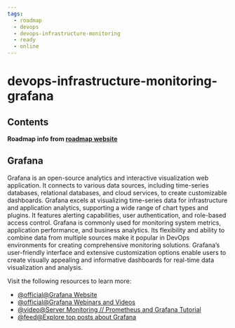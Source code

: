 ```yaml
---
tags:
  - roadmap
  - devops
  - devops-infrastructure-monitoring
  - ready
  - online
---
```


# devops-infrastructure-monitoring-grafana

## Contents

__Roadmap info from [roadmap website](https://roadmap.sh/devops/grafana@niA_96yR7uQ0sc6S_OStf)__

## Grafana

Grafana is an open-source analytics and interactive visualization web application. It connects to various data sources, including time-series databases, relational databases, and cloud services, to create customizable dashboards. Grafana excels at visualizing time-series data for infrastructure and application analytics, supporting a wide range of chart types and plugins. It features alerting capabilities, user authentication, and role-based access control. Grafana is commonly used for monitoring system metrics, application performance, and business analytics. Its flexibility and ability to combine data from multiple sources make it popular in DevOps environments for creating comprehensive monitoring solutions. Grafana’s user-friendly interface and extensive customization options enable users to create visually appealing and informative dashboards for real-time data visualization and analysis.

Visit the following resources to learn more:

* [@official@Grafana Website](https://grafana.com/)
* [@official@Grafana Webinars and Videos](https://grafana.com/videos/)
* [@video@Server Monitoring // Prometheus and Grafana Tutorial](https://www.youtube.com/watch?v=9TJx7QTrTyo)
* [@feed@Explore top posts about Grafana](https://app.daily.dev/tags/grafana?ref=roadmapsh)
